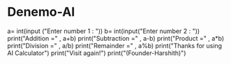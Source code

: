
# Denemo-AI
a= int(input ("Enter number 1 : "))
b= int(input("Enter number 2 : "))
print("Addition =" , a+b)
print("Subtraction =" , a-b)
print("Product =" , a*b)
print("Division =" , a/b)
print("Remainder =" , a%b)
print("Thanks for using AI Calculator")
print("Visit again!")
print("(Founder-Harshith)")
